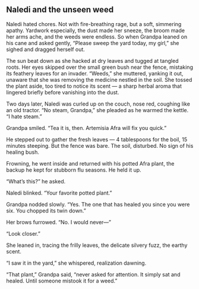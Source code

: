 ## Naledi and the unseen weed

Naledi hated chores. Not with fire-breathing rage, but a soft, simmering apathy. Yardwork especially, the dust made her sneeze, the broom made her arms ache, and the weeds were endless. So when Grandpa leaned on his cane and asked gently, “Please sweep the yard today, my girl,” she sighed and dragged herself out.

The sun beat down as she hacked at dry leaves and tugged at tangled roots. Her eyes skipped over the small green bush near the fence, mistaking its feathery leaves for an invader. “Weeds,” she muttered, yanking it out, unaware that she was removing the medicine nestled in the soil. She tossed the plant aside, too tired to notice its scent — a sharp herbal aroma that lingered briefly before vanishing into the dust.

Two days later, Naledi was curled up on the couch, nose red, coughing like an old tractor. “No steam, Grandpa,” she pleaded as he warmed the kettle. “I hate steam.”

Grandpa smiled. “Tea it is, then. Artemisia Afra will fix you quick.”

He stepped out to gather the fresh leaves — 4 tablespoons for the boil, 15 minutes steeping. But the fence was bare. The soil, disturbed. No sign of his healing bush.

Frowning, he went inside and returned with his potted Afra plant, the backup he kept for stubborn flu seasons. He held it up.

“What’s this?” he asked.

Naledi blinked. “Your favorite potted plant.”

Grandpa nodded slowly. “Yes. The one that has healed you since you were six. You chopped its twin down.”

Her brows furrowed. “No. I would never—”

“Look closer.”

She leaned in, tracing the frilly leaves, the delicate silvery fuzz, the earthy scent.

“I saw it in the yard,” she whispered, realization dawning.

“That plant,” Grandpa said, “never asked for attention. It simply sat and healed. Until someone mistook it for a weed.”
